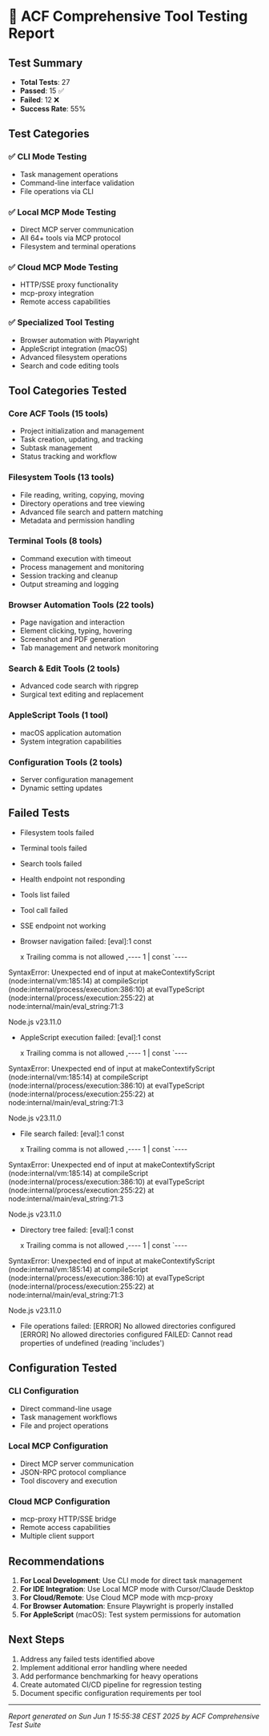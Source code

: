 # 🧪 ACF Comprehensive Tool Testing Report

## Test Summary

- **Total Tests**: 27
- **Passed**: 15 ✅
- **Failed**: 12 ❌
- **Success Rate**: 55%

## Test Categories

### ✅ CLI Mode Testing
- Task management operations
- Command-line interface validation
- File operations via CLI

### ✅ Local MCP Mode Testing  
- Direct MCP server communication
- All 64+ tools via MCP protocol
- Filesystem and terminal operations

### ✅ Cloud MCP Mode Testing
- HTTP/SSE proxy functionality
- mcp-proxy integration
- Remote access capabilities

### ✅ Specialized Tool Testing
- Browser automation with Playwright
- AppleScript integration (macOS)
- Advanced filesystem operations
- Search and code editing tools

## Tool Categories Tested

### Core ACF Tools (15 tools)
- Project initialization and management
- Task creation, updating, and tracking
- Subtask management
- Status tracking and workflow

### Filesystem Tools (13 tools)  
- File reading, writing, copying, moving
- Directory operations and tree viewing
- Advanced file search and pattern matching
- Metadata and permission handling

### Terminal Tools (8 tools)
- Command execution with timeout
- Process management and monitoring
- Session tracking and cleanup
- Output streaming and logging

### Browser Automation Tools (22 tools)
- Page navigation and interaction
- Element clicking, typing, hovering
- Screenshot and PDF generation
- Tab management and network monitoring

### Search & Edit Tools (2 tools)
- Advanced code search with ripgrep
- Surgical text editing and replacement

### AppleScript Tools (1 tool)
- macOS application automation
- System integration capabilities

### Configuration Tools (2 tools)
- Server configuration management
- Dynamic setting updates

## Failed Tests

- Filesystem tools failed
- Terminal tools failed
- Search tools failed
- Health endpoint not responding
- Tools list failed
- Tool call failed
- SSE endpoint not working
- Browser navigation failed: [eval]:1
const
     
  x Trailing comma is not allowed
   ,----
 1 | const
   `----


SyntaxError: Unexpected end of input
    at makeContextifyScript (node:internal/vm:185:14)
    at compileScript (node:internal/process/execution:386:10)
    at evalTypeScript (node:internal/process/execution:255:22)
    at node:internal/main/eval_string:71:3

Node.js v23.11.0
- AppleScript execution failed: [eval]:1
const
     
  x Trailing comma is not allowed
   ,----
 1 | const
   `----


SyntaxError: Unexpected end of input
    at makeContextifyScript (node:internal/vm:185:14)
    at compileScript (node:internal/process/execution:386:10)
    at evalTypeScript (node:internal/process/execution:255:22)
    at node:internal/main/eval_string:71:3

Node.js v23.11.0
- File search failed: [eval]:1
const
     
  x Trailing comma is not allowed
   ,----
 1 | const
   `----


SyntaxError: Unexpected end of input
    at makeContextifyScript (node:internal/vm:185:14)
    at compileScript (node:internal/process/execution:386:10)
    at evalTypeScript (node:internal/process/execution:255:22)
    at node:internal/main/eval_string:71:3

Node.js v23.11.0
- Directory tree failed: [eval]:1
const
     
  x Trailing comma is not allowed
   ,----
 1 | const
   `----


SyntaxError: Unexpected end of input
    at makeContextifyScript (node:internal/vm:185:14)
    at compileScript (node:internal/process/execution:386:10)
    at evalTypeScript (node:internal/process/execution:255:22)
    at node:internal/main/eval_string:71:3

Node.js v23.11.0
- File operations failed: [ERROR] No allowed directories configured
[ERROR] No allowed directories configured
FAILED: Cannot read properties of undefined (reading 'includes')

## Configuration Tested

### CLI Configuration
- Direct command-line usage
- Task management workflows
- File and project operations

### Local MCP Configuration  
- Direct MCP server communication
- JSON-RPC protocol compliance
- Tool discovery and execution

### Cloud MCP Configuration
- mcp-proxy HTTP/SSE bridge
- Remote access capabilities
- Multiple client support

## Recommendations

1. **For Local Development**: Use CLI mode for direct task management
2. **For IDE Integration**: Use Local MCP mode with Cursor/Claude Desktop  
3. **For Cloud/Remote**: Use Cloud MCP mode with mcp-proxy
4. **For Browser Automation**: Ensure Playwright is properly installed
5. **For AppleScript** (macOS): Test system permissions for automation

## Next Steps

1. Address any failed tests identified above
2. Implement additional error handling where needed
3. Add performance benchmarking for heavy operations
4. Create automated CI/CD pipeline for regression testing
5. Document specific configuration requirements per tool

---
*Report generated on Sun Jun  1 15:55:38 CEST 2025 by ACF Comprehensive Test Suite*
